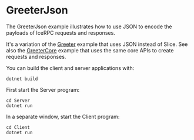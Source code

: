 # GreeterJson

The GreeterJson example illustrates how to use JSON to encode the payloads of IceRPC requests and
responses.

It's a variation of the [Greeter](Greeter) example that uses JSON instead of Slice. See also the
[GreeterCore](GreeterCore) example that uses the same core APIs to create requests and responses.

You can build the client and server applications with:

``` shell
dotnet build
```

First start the Server program:

```shell
cd Server
dotnet run
```

In a separate window, start the Client program:

```shell
cd Client
dotnet run
```
